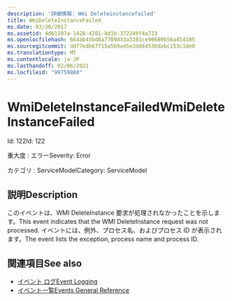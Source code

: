 ```yaml
---
description: '詳細情報: Wmi Deleteinstancefailed'
title: WmiDeleteInstanceFailed
ms.date: 03/30/2017
ms.assetid: 4d61107a-1428-4281-8d1b-372240f4a723
ms.openlocfilehash: 664ab45bd8a7709d33a3381ce90680b56a454105
ms.sourcegitcommit: ddf7edb67715a5b9a45e3dd44536dabc153c1de0
ms.translationtype: MT
ms.contentlocale: ja-JP
ms.lasthandoff: 02/06/2021
ms.locfileid: "99759888"
---
```

# <a name="wmideleteinstancefailed"></a><span data-ttu-id="7910e-103">WmiDeleteInstanceFailed</span><span class="sxs-lookup"><span data-stu-id="7910e-103">WmiDeleteInstanceFailed</span></span>

<span data-ttu-id="7910e-104">Id: 122</span><span class="sxs-lookup"><span data-stu-id="7910e-104">Id: 122</span></span>  
  
 <span data-ttu-id="7910e-105">重大度 : エラー</span><span class="sxs-lookup"><span data-stu-id="7910e-105">Severity: Error</span></span>  
  
 <span data-ttu-id="7910e-106">カテゴリ : ServiceModel</span><span class="sxs-lookup"><span data-stu-id="7910e-106">Category: ServiceModel</span></span>  
  
## <a name="description"></a><span data-ttu-id="7910e-107">説明</span><span class="sxs-lookup"><span data-stu-id="7910e-107">Description</span></span>  

 <span data-ttu-id="7910e-108">このイベントは、WMI DeleteInstance 要求が処理されなかったことを示します。</span><span class="sxs-lookup"><span data-stu-id="7910e-108">This event indicates that the WMI DeleteInstance request was not processed.</span></span> <span data-ttu-id="7910e-109">イベントには、例外、プロセス名、およびプロセス ID が表示されます。</span><span class="sxs-lookup"><span data-stu-id="7910e-109">The event lists the exception, process name and process ID.</span></span>  
  
## <a name="see-also"></a><span data-ttu-id="7910e-110">関連項目</span><span class="sxs-lookup"><span data-stu-id="7910e-110">See also</span></span>

- [<span data-ttu-id="7910e-111">イベント ログ</span><span class="sxs-lookup"><span data-stu-id="7910e-111">Event Logging</span></span>](index.md)
- [<span data-ttu-id="7910e-112">イベント一覧</span><span class="sxs-lookup"><span data-stu-id="7910e-112">Events General Reference</span></span>](events-general-reference.md)
